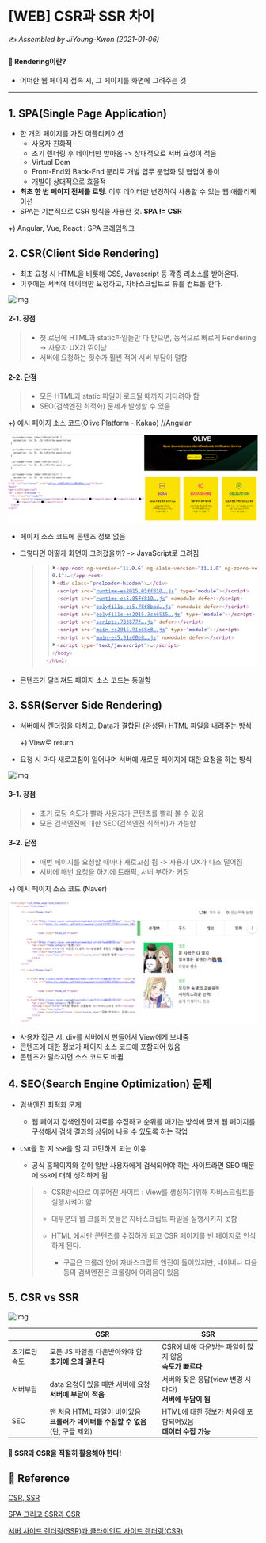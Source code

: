 # [WEB] CSR과 SSR 차이

:writing_hand: *Assembled by JiYoung-Kwon (2021-01-06)* 



#### :pushpin: Rendering이란?

* 어떠한 웹 페이지 접속 시, 그 페이지를 화면에 그려주는 것

***



## 1. SPA(Single Page Application)

* 한 개의 페이지를 가진 어플리케이션
  * 사용자 친화적
  * 초기 렌더링 후 데이터만 받아옴 -> 상대적으로 서버 요청이 적음
  * Virtual Dom
  * Front-End와 Back-End 분리로 개발 업무 분업화 및 협업이 용이
  * 개발이 상대적으로 효율적
* **최초 한 번 페이지 전체를 로딩**. 이후 데이터만 변경하여 사용할 수 있는 웹 애플리케이션
* SPA는 기본적으로 CSR 방식을 사용한 것.  **SPA != CSR**

+) Angular, Vue, React : SPA 프레임워크



## 2. CSR(Client Side Rendering)

* 최초 요청 시 HTML을 비롯해 CSS, Javascript 등 각종 리소스를 받아온다.
* 이후에는 서버에 데이터만 요청하고, 자바스크립트로 뷰를 컨트롤 한다.

![img](https://media.vlpt.us/images/ru_bryunak/post/cd76c9fd-36c1-45dc-9015-ac99b27202f3/acca0a2e60d91ba7eef6a7967b6b7d2f.png)

#### 2-1. 장점

> * 첫 로딩에 HTML과 static파일들만 다 받으면, 동적으로 빠르게 Rendering -> 사용자 UX가 뛰어남
> * 서버에 요청하는 횟수가 훨씬 적어 서버 부담이 덜함

#### 2-2. 단점

> * 모든 HTML과 static 파일이 로드될 때까지 기다려야 함
> * SEO(검색엔진 최적화) 문제가 발생할 수 있음



+) 예시 페이지 소스 코드(Olive Platform - Kakao) //Angular

![kakao.png](https://github.com/fake-developers/1st/blob/KJY-01/KJY/resources/kakao.png)

* 페이지 소스 코드에 콘텐츠 정보 없음

* 그렇다면 어떻게 화면이 그려졌을까? -> JavaScript로 그려짐

  > ![js.png](https://github.com/fake-developers/1st/blob/KJY-01/KJY/resources/js.png)

* 콘텐츠가 달라져도 페이지 소스 코드는 동일함



## 3. SSR(Server Side Rendering)

* 서버에서 렌더링을 마치고, Data가 결합된 (완성된) HTML 파일을 내려주는 방식

  +) View로 return

* 요청 시 마다 새로고침이 일어나며 서버에 새로운 페이지에 대한 요청을 하는 방식

![img](https://media.vlpt.us/images/ru_bryunak/post/772ce7cf-f920-4373-8202-ed862e77c22e/546df7c4b04ea9ca5f72d822ca1d23b4.png)

#### 3-1. 장점

> * 초기 로딩 속도가 빨라 사용자가 콘텐츠를 빨리 볼 수 있음
> * 모든 검색엔진에 대한 SEO(검색엔진 최적화)가 가능함

#### 3-2. 단점

> * 매번 페이지를 요청할 때마다 새로고침 됨 -> 사용자 UX가 다소 떨어짐
> * 서버에 매번 요청을 하기에 트래픽, 서버 부하가 커짐



+) 예시 페이지 소스 코드 (Naver)

![naver.png](https://github.com/fake-developers/1st/blob/KJY-01/KJY/resources/naver.png)

* 사용자 접근 시, div를 서버에서 만들어서 View에게 보내줌
* 콘텐츠에 대한 정보가 페이지 소스 코드에 포함되어 있음
* 콘텐츠가 달라지면 소스 코드도 바뀜



## 4. SEO(Search Engine Optimization) 문제

* 검색엔진 최적화 문제

  * 웹 페이지 검색엔진이 자료를 수집하고 순위를 매기는 방식에 맞게 웹 페이지를 구성해서 검색 결과의 상위에 나올 수 있도록 하는 작업

* `CSR`을 할 지 `SSR`을 할 지 고민하게 되는 이유

  * 공식 홈페이지와 같이 일반 사용자에게 검색되어야 하는 사이트라면 SEO 때문에 `SSR`에 대해 생각하게 됨

  > * CSR방식으로 이루어진 사이트 : View를 생성하기위해 자바스크립트를 실행시켜야 함
  >
  > * 대부분의 웹 크롤러 봇들은 자바스크립트 파일을 실행시키지 못함
  > * HTML 에서만 콘텐츠를 수집하게 되고 CSR 페이지를 빈 페이지로 인식하게 된다.
  >   * 구글은 크롤러 안에 자바스크립트 엔진이 들어있지만, 네이버나 다음 등의 검색엔진은 크롤링에 어려움이 있음



## 5. CSR vs SSR

![img](https://goodgid.github.io/assets/img/posts/ssr_and_csr_3.png)

|              | CSR                                                          | SSR                                                          |
| ------------ | ------------------------------------------------------------ | ------------------------------------------------------------ |
| 초기로딩속도 | 모든 JS 파일을 다운받아와야 함<br />**초기에 오래 걸린다**   | CSR에 비해 다운받는 파일이 많지 않음<br />**속도가 빠르다**  |
| 서버부담     | data 요청이 있을 때만 서버에 요청<br />**서버에 부담이 적음** | 서버와 잦은 응답(view 변경 시마다)<br />**서버에 부담이 됨** |
| SEO          | 맨 처음 HTML 파일이 비어있음<br />**크롤러가 데이터를 수집할 수 없음** (단, 구글 제외) | HTML에 대한 정보가 처음에 포함되어있음<br />**데이터 수집 가능** |



#### :pushpin: SSR과 CSR을 적절히 활용해야 한다!



## :page_with_curl: Reference

[CSR, SSR](https://velog.io/@namezin/CSR-SSR)

[SPA 그리고 SSR과 CSR](https://velog.io/@ru_bryunak/SPA-%EC%82%AC%EC%9A%A9%EC%97%90%EC%84%9C%EC%9D%98-SSR%EA%B3%BC-CSR)

[서버 사이드 렌더링(SSR)과 클라이언트 사이드 렌더링(CSR)](https://goodgid.github.io/Server-Side-Rendering-and-Client-Side-Rendering/)